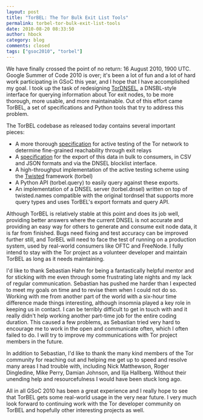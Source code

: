 ```yaml
---
layout: post
title: "TorBEL: The Tor Bulk Exit List Tools"
permalink: torbel-tor-bulk-exit-list-tools
date: 2010-08-20 08:33:50
author: hbock
category: blog
comments: closed
tags: ["gsoc2010", "torbel"]
---
```


We have finally crossed the point of no return: 16 August 2010, 1900 UTC. Google Summer of Code 2010 is over; it's been a lot of fun and a lot of hard work participating in GSoC this year, and I hope that I have accomplished my goal. I took up the task of redesigning [TorDNSEL](https://exitlist.torproject.org), a DNSBL-style interface for querying information about Tor exit nodes, to be more thorough, more usable, and more maintainable. Out of this effort came TorBEL, a set of specifications and Python tools that try to address this problem.

The TorBEL codebase as released today contains several important  
 pieces:

<!-- more -->

-   A more thorough [specification](http://git.spanning-tree.org/index.cgi/torbel/tree/doc/test-spec.txt?id=torbel-0.1-gsoc) for active testing of the Tor network to determine fine-grained reachability through exit relays
-   A [specification](http://git.spanning-tree.org/index.cgi/torbel/tree/doc/data-spec.txt?id=torbel-0.1-gsoc) for the export of this data in bulk to consumers, in CSV and JSON formats and via the DNSEL blocklist interface.
-   A high-throughput implementation of the active testing scheme using the [Twisted](http://twistedmatrix.com/trac/) framework (torbel)
-   A Python API (torbel.query) to easily query against these exports.
-   An implementation of a DNSEL server (torbel.dnsel) written on top of twisted.names compatible with the original tordnsel that supports more query types and uses TorBEL's export formats and query API.

Although TorBEL is relatively stable at this point and does its job well, providing better answers where the current DNSEL is not accurate and providing an easy way for others to generate and consume exit node data, it is far from finished. Bugs need fixing and test accuracy can be improved further still, and TorBEL will need to face the test of running on a production system, used by real-world consumers like OFTC and FreeNode. I fully intend to stay with the Tor project as a volunteer developer and maintain TorBEL as long as it needs maintaining.

I'd like to thank Sebastian Hahn for being a fantastically helpful mentor and for sticking with me even through some frustrating late nights and my lack of regular communication. Sebastian has pushed me harder than I expected to meet my goals on time and to revise them when I could not do so. Working with me from another part of the world with a six-hour time difference made things interesting, although insomnia played a key role in keeping us in contact. I can be terribly difficult to get in touch with and it really didn't help working another part-time job for the entire coding duration. This caused a few problems, as Sebastian tried very hard to encourage me to work in the open and communicate often, which I often failed to do. I will try to improve my communications with Tor project members in the future.

In addition to Sebastian, I'd like to thank the many kind members of the Tor community for reaching out and helping me get up to speed and resolve many areas I had trouble with, including Nick Matthewson, Roger Dingledine, Mike Perry, Damian Johnson, and Ilja Hallberg. Without their unending help and resourcefulness I would have been stuck long ago.

All in all GSoC 2010 has been a great experience and I really hope to see that TorBEL gets some real-world usage in the very near future. I very much look forward to continuing work with the Tor developer community on TorBEL and hopefully other interesting projects as well.

